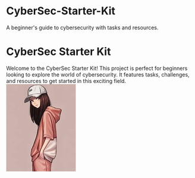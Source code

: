 # CyberSec-Starter-Kit
A beginner's guide to cybersecurity with tasks and resources.
# CyberSec Starter Kit
Welcome to the CyberSec Starter Kit! This project is perfect for beginners looking to explore the world of cybersecurity. It features tasks, challenges, and resources to get started in this exciting field.
![Project Logo](https://github.com/nidahanfi/CyberSec-Starter-Kit/blob/main/OIP.jpg)
